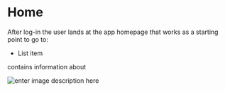 # Home
After log-in the user lands at the app homepage that works as a starting point to go to:

 - List item

contains information about 

![enter image description here](http://img.pyplan.org/app%20home.png)
<!--stackedit_data:
eyJoaXN0b3J5IjpbLTEzOTMwMjk4NDYsMTI3ODUwOTU4MF19
-->